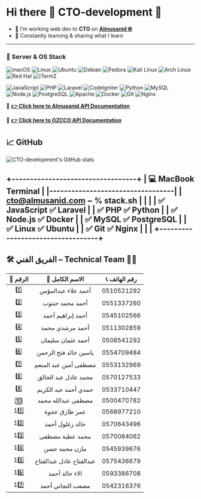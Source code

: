 # Hi there 👋 CTO-development 🐙
- 🎯 I’m working web dev to **CTO** on **[Almusanid 🌐](https://almusanid.com/)**
- 🧠 Constantly learning & sharing what I learn
---
### 🐧 Server & OS Stack

![macOS](https://img.shields.io/badge/-macOS-000000?style=flat&logo=apple&logoColor=white)
![Linux](https://img.shields.io/badge/-Linux-FCC624?style=flat&logo=linux&logoColor=black)
![Ubuntu](https://img.shields.io/badge/-Ubuntu-E95420?style=flat&logo=ubuntu&logoColor=white)
![Debian](https://img.shields.io/badge/-Debian-A81D33?style=flat&logo=debian&logoColor=white)
![Fedora](https://img.shields.io/badge/-Fedora-294172?style=flat&logo=fedora&logoColor=white)
![Kali Linux](https://img.shields.io/badge/-Kali_Linux-557C94?style=flat&logo=kalilinux&logoColor=white)
![Arch Linux](https://img.shields.io/badge/-Arch_Linux-1793D1?style=flat&logo=archlinux&logoColor=white)
![Red Hat](https://img.shields.io/badge/-Red_Hat-EE0000?style=flat&logo=redhat&logoColor=white)
![iTerm2](https://img.shields.io/badge/-iTerm2-000000?style=flat&logo=iterm2&logoColor=white)

![JavaScript](https://img.shields.io/badge/-JavaScript-F7DF1E?style=flat&logo=javascript&logoColor=black)
![PHP](https://img.shields.io/badge/-PHP-8892BF?style=flat&logo=php)
![Laravel](https://img.shields.io/badge/-Laravel-F55247?style=flat&logo=laravel)
![CodeIgniter](https://img.shields.io/badge/-CodeIgniter-EF4223?style=flat&logo=codeigniter)
![Python](https://img.shields.io/badge/-Python-3776AB?style=flat&logo=python)
![MySQL](https://img.shields.io/badge/-MySQL-4479A1?style=flat&logo=mysql)
![Node.js](https://img.shields.io/badge/-Node.js-339933?style=flat&logo=node.js&logoColor=white)
![PostgreSQL](https://img.shields.io/badge/-PostgreSQL-336791?style=flat&logo=postgresql)
![Apache](https://img.shields.io/badge/-Apache-D22128?style=flat&logo=apache&logoColor=white)
![Docker](https://img.shields.io/badge/-Docker-2496ED?style=flat&logo=docker&logoColor=white)
![Git](https://img.shields.io/badge/-Git-F05032?style=flat&logo=git&logoColor=white)
![Nginx](https://img.shields.io/badge/-Nginx-009639?style=flat&logo=nginx&logoColor=white)

🚨 **[👉 Click here to Almusanid API Documentation](https://khuzam.io/documentation)**

🚨 **[👉 Click here to OZCCO API Documentation](https://ozcco.khuzam.io/docs)**

## 📈 GitHub
![CTO-development's GitHub stats](https://github-readme-stats.vercel.app/api?username=CTO-development&show_icons=true&theme=dark)


+----------------------------------+
| 💻 MacBook Terminal              |
|----------------------------------|
| cto@almusanid.com ~ % stack.sh   |
|                                  |
|  ✅ JavaScript     ✅ Laravel     |
|  ✅ PHP            ✅ Python      |
|  ✅ Node.js        ✅ Docker      |
|  ✅ MySQL          ✅ PostgreSQL  |
|  ✅ Linux          ✅ Ubuntu      |
|  ✅ Git            ✅ Nginx       |
|                                  |
+----------------------------------+
---
## 🛠️ **الفريق الفني – Technical Team** 👨‍💻

| 🔢 الرقم |      👤 الاسم الكامل     | 📞 رقم الهاتف |
| :------: | :----------------------: | :-----------: |
|    1️⃣   |    أحمد علاء عبدالمؤمن   |   0510521292  |
|    2️⃣   |      أحمد محمد حنتوب     |   0551337260  |
|    3️⃣   |     أحمد إبراهيم أحمد    |   0545102566  |
|    4️⃣  |      أحمد مرشدي محمد     |   0511302859  |
|    5️⃣  |     أحمد عثمان سليمان    |   0508541292  |
|    6️⃣  |   ياسين خالد فتح الرحمن  |   0554709484  |
|    7️⃣  |   مصطفى أمين عبد المنعم  |   0553132969  |
|    8️⃣  |   محمد عادل عبد الخالق   |   0570127533  |
|    9️⃣   |   حمدي أحمد عبد الكريم   |   0533710447  |
|    🔟   |    مصطفى عبدالله محمد    |   0500470782  |
|   11️⃣   |       عمر طارق عجوة      |   0568977210  |
|   12️⃣   |      خالد زغلول أحمد     |   0570643496  |
|   13️⃣   |      محمد عطية مصطفى     |   0570084062  |
|   14️⃣   |       مازن محمد حسن      |   0545939676  |
|   15️⃣   | عبدالفتاح عادل عبدالفتاح |   0575436679  |
|   16️⃣   |      الاء خالد أحمد      |   0593386708  |
|   17️⃣   |     مصعب التجاني أحمد    |   0542316376  |


